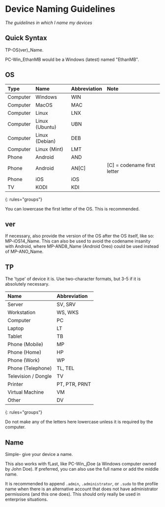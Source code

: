 # Device Naming Guidelines

*The guidelines in which I name my devices*

## Quick Syntax

TP-OS(ver)_Name.

PC-Win_EthanMB would be a Windows (latest) named "EthanMB".

## OS

| Type | Name | Abbreviation | Note |
|:--|:--|:--|:--|
| Computer | Windows | WIN |
| Computer | MacOS | MAC |
| Computer | Linux | LNX |
| Computer | Linux (Ubuntu) | UBN |
| Computer | Linux (Debian) | DEB |
| Computer | Linux (Mint) | LMT |
| Phone | Android | AND |
| Phone | Android | AN[C] | [C] = codename first letter |
| Phone | iOS | iOS |
| TV | KODI | KDI |
{: rules="groups"}

You can lowercase the first letter of the OS. This is recommended.

## ver

If necessary, also provide the version of the OS after the OS itself, like so: MP-iOS14_Name. This can also be used to avoid the codename insanity with Android, where MP-AND8_Name (Android Oreo) could be used instead of MP-ANO_Name.

## TP

The 'type' of device it is. Use two-character formats, but 3-5 if it is absolutely necessary.

| Name | Abbreviation |
|:--|:--|
| Server | SV, SRV |
| Workstation | WS, WKS |
| Computer | PC |
| Laptop | LT |
| Tablet | TB |
| Phone (Mobile) | MP |
| Phone (Home) | HP |
| Phone (Work) | WP |
| Phone (Telephone) | TL, TEL |
| Television / Dongle | TV |
| Printer | PT, PTR, PRNT |
| Virtual Machine | VM |
| Other | DV |
{: rules="groups"}

Do not make any of the letters here lowercase unless it is required by the computer.

## Name

Simple- give your device a name.

This also works with fLast, like PC-Win_jDoe (a Windows computer owned by John Doe). If preferred, you can also use the full name or add the middle name.

It is recommended to append `.admin`, `.administrator`, or `.sudo` to the profile name when there is an alternative account that does not have administrator permissions (and this one does). This should only really be used in enterprise situations.
